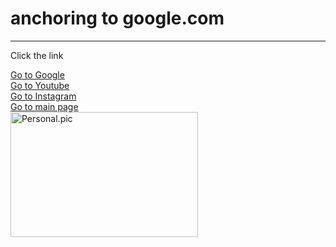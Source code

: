 <!DOCTYPE html>
<html lang="en">
<head>
    <meta charset="UTF-8">
    <meta name="viewport" content="width=device-width, initial-scale=1.0">
    <title>Open source links</title>
</head>
<body>
    <h1>anchoring to google.com</h1>
    <hr>
    <p> Click the link </p>
    <a href="https://www.google.com" target="_blank">Go to Google</a>
    <br>
    <a href="https://www.youtube.com">Go to Youtube</a>
    <br>
    <a href="https://www.instagram.com" target="_blank">Go to Instagram</a>
    <br>
    <a href="sample.html" target="_blank">Go to main page</a>
    <br>
    <img src ="jillu.jpg" alt ="Personal.pic" width="300" height="200">


</body>
</html>

